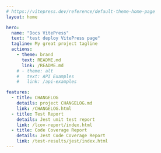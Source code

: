 ```yaml
---
# https://vitepress.dev/reference/default-theme-home-page
layout: home

hero:
  name: "Docs VitePress"
  text: "test deploy VitePress page"
  tagline: My great project tagline
  actions:
    - theme: brand
      text: README.md
      link: /README.md
    # - theme: alt
    #   text: API Examples
    #   link: /api-examples

features:
  - title: CHANGELOG
    details: project CHANGELOG.md
    link: /CHANGELOG.html
  - title: Test Report
    details: Jest unit test report
    link: /lcov-report/index.html
  - title: Code Coverage Report
    details: Jest Code Coverage Report
    link: /test-results/jest/index.html
---
```


